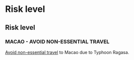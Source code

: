 # Risk level

## Risk level

### MACAO - AVOID NON-ESSENTIAL TRAVEL

[Avoid non-essential travel](#levels "Risk Levels") to Macao due to Typhoon Ragasa.